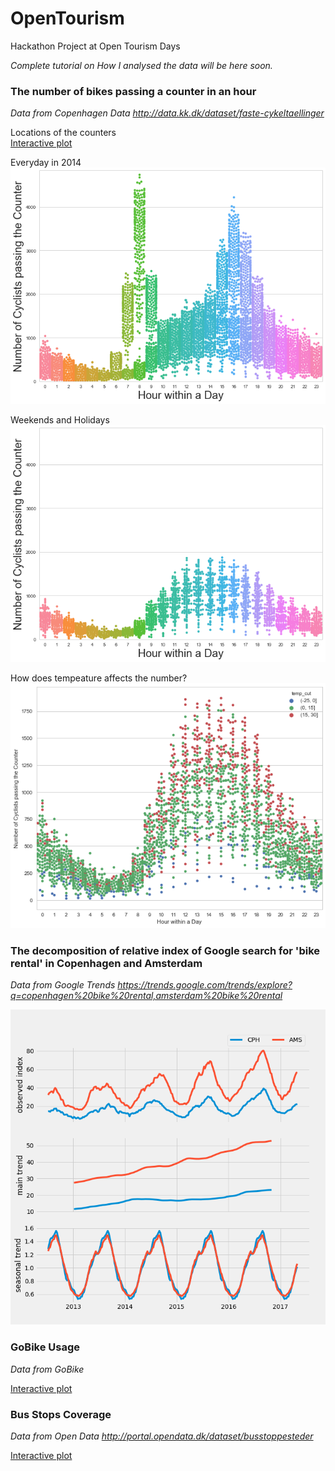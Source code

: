 # OpenTourism
Hackathon Project at Open Tourism Days

*Complete tutorial on How I analysed the data will be here soon.*

### The number of bikes passing a counter in an hour 
*Data from Copenhagen Data http://data.kk.dk/dataset/faste-cykeltaellinger*

Locations of the counters  
[Interactive plot](http://threeninetynine.com/open-tourism/gmap_plot.html)

Everyday in 2014  
![Bike Counter](out/Torvegade.png)

Weekends and Holidays  
![Bike Counter Holidays](out/Torvegade_non_bday.png)

How does tempeature affects the number?
![Bike Counter Weathers](out/Torvegade_temp.png)


### The decomposition of relative index of Google search for 'bike rental' in Copenhagen and Amsterdam
*Data from Google Trends https://trends.google.com/trends/explore?q=copenhagen%20bike%20rental,amsterdam%20bike%20rental*

  
![Bike rental search](out/gtrends_bikerental.png)



### GoBike Usage
*Data from GoBike*

[Interactive plot](http://threeninetynine.com/open-tourism/GoBike_plot.html)

### Bus Stops Coverage
*Data from Open Data http://portal.opendata.dk/dataset/busstoppesteder*

[Interactive plot](http://threeninetynine.com/open-tourism/bus_plot.html)
